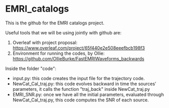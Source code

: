 # EMRI_catalogs

This is the github for the EMRI catalogs project.

Useful tools that we will be using jointly with github are:
1. Overleaf with project proposal: https://www.overleaf.com/project/65f440e2e508eeefbcb198f3
2. Environment for running the codes, by Ollie: https://github.com/OllieBurke/FastEMRIWaveforms_backwards

Inside the folder "code": 
- input.py: this code creates the input file for the trajectory code. 
- NewCat_Cal_traj.py: this code evolves backward in time the sources' parameters, it calls the function "traj_back" inside NewCat_traj.py
- EMRI_SNR.py: once we have all the initial parameters, evaluated through NewCat_Cal_traj.py, this code computes the SNR of each source. 
